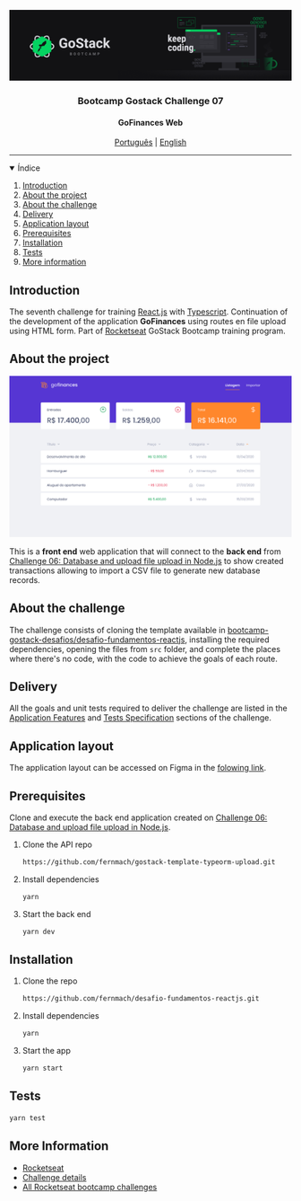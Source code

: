 ![header](assets/header.png)

<h3 align="center">
Bootcamp Gostack Challenge 07
</h3>

<h4 align="center">
GoFinances Web
</h4>

<p align="center">
  <a href="README.md">Português</a> |
  <a href="README.en.md">English</a>
</p>

---


<details open="open">
  <summary>Índice</summary>
  <ol>
    <li>
      <a href="#introduction">Introduction</a>
    </li>
    <li>
      <a href="#about-the-project">About the project</a>
    </li>
    <li>
      <a href="#about-the-challenge">About the challenge</a>
    </li>
    <li>
      <a href="#delivery">Delivery</a>
    </li>
    <li>
      <a href="#application-layout">Application layout</a>
    </li>
    <li>
      <a href="#prerequisites">Prerequisites</a>
    </li>
    <li>
      <a href="#installation">Installation</a>
    </li>
    <li>
      <a href="#tests">Tests</a>
    </li>
    <li>
      <a href="#more-information">More information</a>
    </li>
  </ol>
</details>

## Introduction

The seventh challenge for training [React.js] with [Typescript]. Continuation of the development of the application **GoFinances** using routes en file upload using HTML form. Part of [Rocketseat] GoStack Bootcamp training program.

## About the project

![home](assets/home.png)

This is a **front end** web application that will connect to the **back end** from [Challenge 06: Database and upload file upload in Node.js] to show created transactions allowing to import a CSV file to generate new database records.

## About the challenge

The challenge consists of cloning the template available in [bootcamp-gostack-desafios/desafio-fundamentos-reactjs], installing the required dependencies, opening the files from `src` folder, and complete the places where there's no code, with the code to achieve the goals of each route.

## Delivery

All the goals and unit tests required to deliver the challenge are listed in the [Application Features] and [Tests Specification] sections of the challenge.

## Application layout

The application layout can be accessed on Figma in the [folowing link](https://www.figma.com/file/EgOhyj1Inz14dhWGVhRlhr/GoFinances?node-id=1%3A863).


## Prerequisites

Clone and execute the back end application created on [Challenge 06: Database and upload file upload in Node.js].

1. Clone the API repo

    ```bash
    https://github.com/fernmach/gostack-template-typeorm-upload.git
    ```

2. Install dependencies

    ```bash
    yarn
    ```

3. Start the back end

    ```bash
    yarn dev
    ```

## Installation

1. Clone the repo

    ```bash
    https://github.com/fernmach/desafio-fundamentos-reactjs.git
    ```

2. Install dependencies

    ```bash
    yarn
    ```

3. Start the app

    ```bash
    yarn start
    ```

## Tests

```bash
yarn test
```

## More Information

- [Rocketseat]
- [Challenge details](https://github.com/rocketseat-education/bootcamp-gostack-desafios/tree/master/desafio-fundamentos-reactjs)
- [All Rocketseat bootcamp challenges](https://github.com/rocketseat-education/bootcamp-gostack-desafios/blob/master/README.en.md)

[Rocketseat]: https://rocketseat.com.br/

[Application Features]: https://github.com/rocketseat-education/bootcamp-gostack-desafios/tree/master/desafio-fundamentos-reactjs#funcionalidades-da-aplica%C3%A7%C3%A3o

[Tests Specification]:https://github.com/rocketseat-education/bootcamp-gostack-desafios/tree/master/desafio-fundamentos-reactjs#espec%C3%ADfica%C3%A7%C3%A3o-dos-testes

[bootcamp-gostack-desafios/desafio-fundamentos-reactjs]: https://github.com/rocketseat-education/bootcamp-gostack-desafios/tree/master/desafio-fundamentos-reactjs

[Typescript]: https://www.typescriptlang.org/

[React.js]: https://reactjs.org/

[Challenge 06: Database and upload file upload in Node.js]: https://github.com/fernmach/gostack-template-typeorm-upload/blob/master/README.en.md
